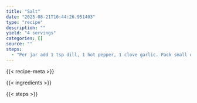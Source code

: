 ```yaml
---
title: "Salt"
date: "2025-08-21T10:44:26.951403"
type: "recipe"
description: ""
yield: "4 servings"
categories: []
source: ""
steps:
  - "Per jar add 1 tsp dill, 1 hot pepper, 1 clove garlic. Pack small okra in sterilized jars. Bring vinegar, water, and salt solution to a boil. Add garlic, pepper and dill to each jar and pour boiling liquid over okra. Seal. Place in hot water bath for 5 minutes. Let stand 4-6 weeks before opening."
---
```


{{< recipe-meta >}}

{{< ingredients >}}

{{< steps >}}
